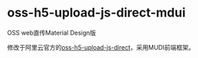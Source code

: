# oss-h5-upload-js-direct-mdui
OSS web直传Material Design版

修改于阿里云官方的[oss-h5-upload-js-direct](https://help.aliyun.com/document_detail/31925.html)，采用MUDI前端框架。
